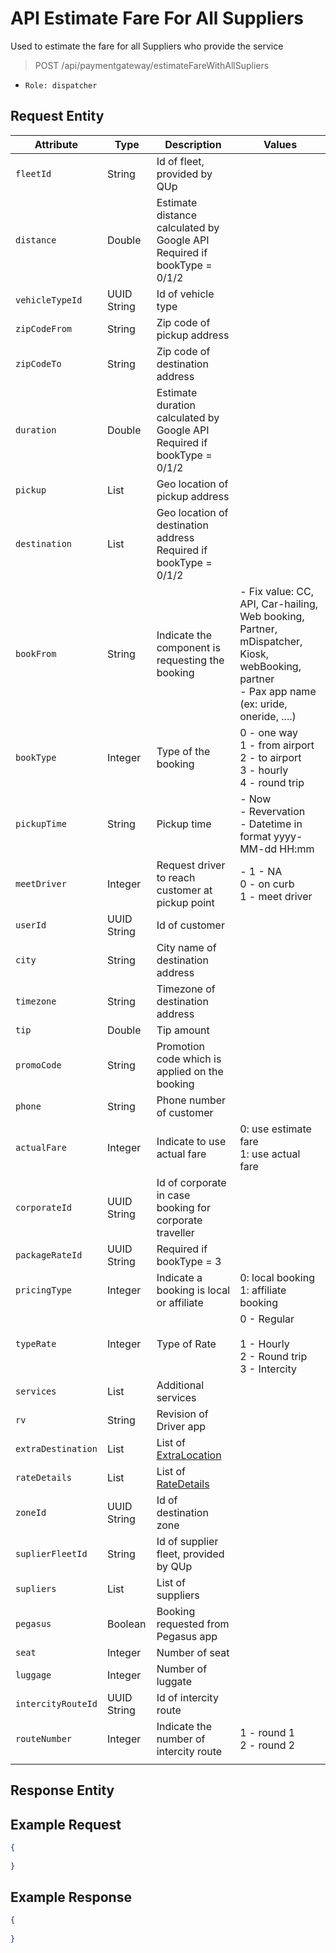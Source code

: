 # API Estimate Fare For All Suppliers

Used to estimate the fare for all Suppliers who provide the service

> POST /api/paymentgateway/estimateFareWithAllSupliers  

- `Role: dispatcher`

## Request Entity

| Attribute        | Type                | Description                                                                     | Values                                                                                                                                   |
|------------------|---------------------|---------------------------------------------------------------------------------|------------------------------------------------------------------------------------------------------------------------------------------|
| `fleetId`          | String              | Id of fleet, provided by QUp                                                    |                                                                                                                                          |
| `distance`         | Double              | Estimate distance calculated by Google API <br>Required if bookType = 0/1/2 |                                                                                                                                          |
| `vehicleTypeId`    | UUID String         | Id of vehicle type                                                              |                                                                                                                                          |
| `zipCodeFrom`      | String              | Zip code of pickup address                                                      |                                                                                                                                          |
| `zipCodeTo`        | String              | Zip code of destination address                                                 |                                                                                                                                          |
| `duration`         | Double              | Estimate duration calculated by Google API <br>Required if bookType = 0/1/2 |                                                                                                                                          |
| `pickup`           | List<Double>        | Geo location of pickup address                                                  |                                                                                                                                          |
| `destination`      | List<Double>        | Geo location of destination address <br>Required if bookType = 0/1/2        |                                                                                                                                          |
| `bookFrom`         | String              | Indicate the component is requesting the booking                                | - Fix value: CC, API, Car-hailing, Web booking, Partner, mDispatcher, Kiosk, webBooking, partner <br>- Pax app name (ex: uride, oneride, ....) |
| `bookType`         | Integer             | Type of the booking                                                             | 0 - one way <br>1 - from airport <br>2 - to airport <br>3 - hourly <br>4 - round trip                                    |
| `pickupTime`       | String              | Pickup time                                                                     | - Now <br>- Revervation <br>- Datetime in format yyyy-MM-dd HH:mm                                                                |
| `meetDriver`       | Integer             | Request driver to reach customer at pickup point                                | - 1 - NA <br>0 - on curb <br>1 - meet driver                                                                                     |
| `userId`           | UUID String         | Id of customer                                                                  |                                                                                                                                          |
| `city`             | String              | City name of destination address                                                |                                                                                                                                          |
| `timezone`         | String              | Timezone of destination address                                                 |                                                                                                                                          |
| `tip`              | Double              | Tip amount                                                                      |                                                                                                                                          |
| `promoCode`        | String              | Promotion code which is applied on the booking                                  |                                                                                                                                          |
| `phone`            | String              | Phone number of customer                                                        |                                                                                                                                          |
| `actualFare`       | Integer             | Indicate to use actual fare                                                     | 0: use estimate fare <br>1: use actual fare                                                                                          |
| `corporateId`      | UUID String         | Id of corporate in case booking for corporate traveller                         |                                                                                                                                          |
| `packageRateId`    | UUID String         | Required if bookType = 3                                                        |                                                                                                                                          |
| `pricingType`      | Integer             | Indicate a booking is local or affiliate                                        | 0: local booking <br>1: affiliate booking                                                                                            |
| `typeRate`         | Integer             | Type of Rate                                                                    | 0 - Regular <br>  <br>1 - Hourly <br>2 - Round trip <br>3 - Intercity <br>                                                       |
| `services`         | List<String>        | Additional services                                                             |                                                                                                                                          |
| `rv`               | String              | Revision of Driver app                                                          |                                                                                                                                          |
| `extraDestination` | List<ExtraLocation> | List of [ExtraLocation](#extralocation)                                                           |                                                                                                                                          |
| `rateDetails`      | List<RateDetails>   | List of [RateDetails](#ratedetails)                                                             |                                                                                                                                          |
| `zoneId`           | UUID String         | Id of destination zone                                                          |                                                                                                                                          |
| `suplierFleetId`   | String              | Id of supplier fleet, provided by QUp                                           |                                                                                                                                          |
| `supliers`         | List<String>        | List of suppliers                                                               |                                                                                                                                          |
| `pegasus`          | Boolean             | Booking requested from Pegasus app                                              |                                                                                                                                          |
| `seat`             | Integer             | Number of seat                                                                  |                                                                                                                                          |
| `luggage`          | Integer             | Number of luggate                                                               |                                                                                                                                          |
| `intercityRouteId` | UUID String         | Id of intercity route                                                           |                                                                                                                                          |
| `routeNumber`      | Integer             | Indicate the number of intercity route                                          | 1 - round 1 <br>2 - round 2 
                                                                                    |

## Response Entity


## Example Request
```json
{
  
}
```

## Example Response
```json
{
  
}
```